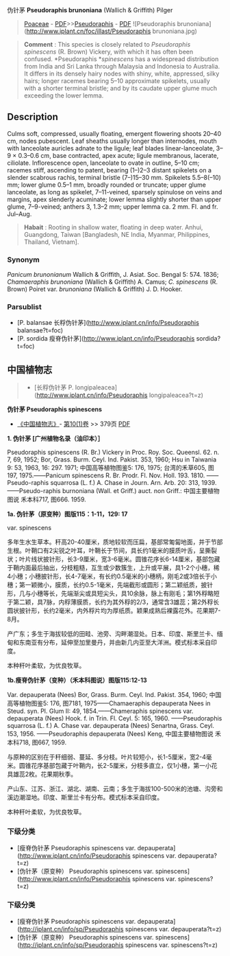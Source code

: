 伪针茅 **Pseudoraphis brunoniana** (Wallich & Griffith) Pilger

> [Poaceae](http://www.iplant.cn/info/Poaceae?t=foc) - [PDF](http://www.iplant.cn/foc/pdf/Poaceae.pdf)>>[Pseudoraphis](http://www.iplant.cn/info/Pseudoraphis?t=foc) - [PDF](http://www.iplant.cn/foc/pdf/Pseudoraphis.pdf)
![Pseudoraphis brunoniana](http://www.iplant.cn/foc/illast/Pseudoraphis brunoniana.jpg)

> **Comment** : 
> This species is closely related to *Pseudoraphis spinescens* (R. Brown) Vickery, with which it has often been confused. *Pseudoraphis **spinescens* has a widespread distribution from India and Sri Lanka through Malaysia and Indonesia to Australia. It differs in its densely hairy nodes with shiny, white, appressed, silky hairs; longer racemes bearing 5–10 approximate spikelets, usually with a shorter terminal bristle; and by its caudate upper glume much exceeding the lower lemma.

## Description

Culms soft, compressed, usually floating, emergent flowering shoots 20–40 cm, nodes pubescent. Leaf sheaths usually longer than internodes, mouth with lanceolate auricles adnate to the ligule; leaf blades linear-lanceolate, 3–9 × 0.3–0.6 cm, base contracted, apex acute; ligule membranous, lacerate, ciliolate. Inflorescence open, lanceolate to ovate in outline, 5–10 cm; racemes stiff, ascending to patent, bearing (1–)2–3 distant spikelets on a slender scabrous rachis, terminal bristle (7–)15–30 mm. Spikelets 5.5–8(–10) mm; lower glume 0.5–1 mm, broadly rounded or truncate; upper glume lanceolate, as long as spikelet, 7–11-veined, sparsely spinulose on veins and margins, apex slenderly acuminate; lower lemma slightly shorter than upper glume, 7–9-veined; anthers 3, 1.3–2 mm; upper lemma ca. 2 mm. Fl. and fr. Jul–Aug.

> **Habait** : 
> Rooting in shallow water, floating in deep water. Anhui, Guangdong, Taiwan [Bangladesh, NE India, Myanmar, Philippines, Thailand, Vietnam].

### Synonym
*Panicum brunonianum* Wallich & Griffith, J. Asiat. Soc. Bengal 5: 574. 1836; *Chamaeraphis brunoniana* (Wallich & Griffith) A. Camus; *C. spinescens* (R. Brown) Poiret var. *brunoniana* (Wallich & Griffith) J. D. Hooker.

### Parsublist

* [P.  balansae  长稃伪针茅](http://www.iplant.cn/info/Pseudoraphis balansae?t=foc)
* [P.  sordida  瘦脊伪针茅](http://www.iplant.cn/info/Pseudoraphis sordida?t=foc)

## 中国植物志

> * [长稃伪针茅  P.  longipaleacea](http://www.iplant.cn/info/Pseudoraphis longipaleacea?t=z)

**伪针茅 Pseudoraphis spinescens**

* [《中国植物志》](http://www.iplant.cn/frps)- [第10(1)卷](http://www.iplant.cn/frps/vol/10(1)) >> 379页 [PDF](http://www.iplant.cn/frps/pdf/10(1)/379.pdf)

**1. 伪针茅 [广州植物名录（油印本）］**

Pseudoraphis spinescens (R. Br.) Vickery in Proc. Roy. Soc. Queensl. 62. n. 7, 69, 1952; Bor, Grass. Burm. Ceyl. Ind. Pakist. 353, 1960; Hsu in Taiwania 9: 53, 1963, 16: 297. 1971; 中国高等植物图鉴5: 176, 1975; 台湾的禾草605, 图197, 1975.——Panicum spinescens R. Br. Prodr. Fl. Nov. Holl. 193. 1810. ——Pseudo-raphis squarrosa (L. f.) A. Chase in Journ. Arn. Arb. 20: 313, 1939. ——Pseudo-raphis burnoniana (Wall. et Griff.) auct. non Griff.: 中国主要植物图说 禾本科717, 图666. 1959.

**1a. 伪针茅（原变种）图版115：1-11，129: 17**

var. spinescens

多年生水生草本。秆高20-40厘米，质地较软而压扁，基部常匍匐地面，并于节部生根。叶鞘口有2尖锐之叶耳，叶鞘长于节间，具长约1毫米的膜质叶舌，呈撕裂状；叶片线状披针形，长3-9厘米，宽3-6毫米。圆锥花序长6-14厘米，基部包藏于鞘内面最后抽出，分枝粗糙，互生或少数簇生，上升或平展，具1-2个小穗，稀4小穗；小穗披针形，长4-7毫米，有长约0.5毫米的小穗柄，刚毛2或3倍长于小穗；第一颖微小，膜质，长约0.5-1毫米，先端截形或圆形；第二颖纸质，披针形，几与小穗等长，先端渐尖或具短尖头，具10余脉，脉上有刚毛；第1外稃略短于第二颖，具7脉，内稃薄膜质，长约为其外稃的2/3，通常含3雄蕊；第2外稃长圆状披针形，长约2毫米，内外稃片均为厚纸质。颖果成熟后裸露花外。花果期7-8月。

产广东；多生于海拔较低的田畦、池旁、沟畔潮湿处。日本、印度、斯里兰卡、缅甸和东南亚有分布，延伸至加里曼丹，并由新几内亚至大洋洲。模式标本采自印度。

本种秆叶柔软，为优良牧草。

**1b.瘦脊伪针茅（变种）（禾本科图说）图版115:12-13**

Var. depauperata (Nees) Bor, Grass. Burm. Ceyl. Ind. Pakist. 354, 1960; 中国高等植物图鉴5: 176, 图7181, 1975——Chamaeraphis depauperata Nees in Steud. syn. Pl. Glum II: 49, 1854.——Chameraphis spinescens var. depauperata (Nees) Hook. f. in Trin. Fl. Ceyl. 5: 165, 1960. ——Pseudoraphis squarrosa (L. f.) A. Chase var. depauperata (Nees) Senartna, Grass. Ceyl. 153, 1956. ——Pseudoraphis depauperata (Nees) Keng, 中国主要植物图说 禾本科718, 图667, 1959.

与原种的区别在于秆细弱、蔓延、多分枝。叶片较短小，长1-5厘米，宽2-4毫米。圆锥花序基部包藏于叶鞘内，长2-5厘米，分枝多直立，仅1小穗，第一小花具雄蕊2枚。花果期秋季。

产山东、江苏、浙江、湖北、湖南、云南；多生于海拔100-500米的池塘、沟旁和溪边潮湿地。印度、斯里兰卡有分布。模式标本采自印度。

本种秆叶柔软，为优良牧草。

### 下级分类
* [瘦脊伪针茅  Pseudoraphis spinescens var. depauperata](http://www.iplant.cn/info/Pseudoraphis spinescens var. depauperata?t=z)
* [伪针茅（原变种）  Pseudoraphis spinescens var. spinescens](http://www.iplant.cn/info/Pseudoraphis spinescens var. spinescens?t=z)

### 下级分类
* [瘦脊伪针茅  Pseudoraphis spinescens var. depauperata](http://iplant.cn/info/sp/Pseudoraphis spinescens var. depauperata?t=z)
* [伪针茅（原变种）  Pseudoraphis spinescens var. spinescens](http://iplant.cn/info/sp/Pseudoraphis spinescens var. spinescens?t=z)
